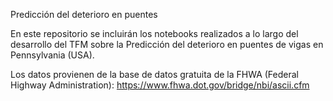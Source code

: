 Predicción del deterioro en puentes

En este repositorio se incluirán los notebooks realizados a lo largo del desarrollo del TFM sobre la Predicción del deterioro en puentes de vigas en Pennsylvania (USA). 

Los datos provienen de la base de datos gratuita de la FHWA (Federal Highway Administration): https://www.fhwa.dot.gov/bridge/nbi/ascii.cfm 
